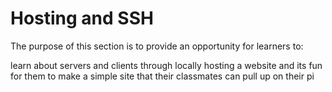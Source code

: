 # Hosting and SSH 

The purpose of this section is to provide an opportunity for learners to:

learn about servers and clients through locally hosting a website
and its fun for them to make a simple site that their classmates can pull up on their pi
